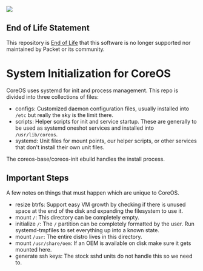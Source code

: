 ![](https://img.shields.io/badge/Stability-EndOfLife-black.svg)

## End of Life Statement

This repository is [End of Life](https://github.com/packethost/standards/blob/master/end-of-life-statement.md) that this software is no longer supported nor maintained by Packet or its community.

System Initialization for CoreOS
================================

CoreOS uses systemd for init and process management. This repo is
divided into three collections of files:

  * configs: Customized daemon configuration files, usually installed
    into ``/etc`` but really the sky is the limit there.
  * scripts: Helper scripts for init and service startup. These are
    generally to be used as systemd oneshot services and installed
    into ``/usr/lib/coreos``.
  * systemd: Unit files for mount points, our helper scripts, or other
    services that don't install their own unit files.

The coreos-base/coreos-init ebuild handles the install process.

Important Steps
---------------

A few notes on things that must happen which are unique to CoreOS.

  * resize btrfs: Support easy VM growth by checking
    if there is unused space at the end of the disk and expanding the
    filesystem to use it.
  * mount ``/``: This directory can be completely empty.
  * initialize ``/``: The ``/`` partition can be completely formatted by the
    user. Run systemd-tmpfiles to set everything up into a known state.
  * mount ``/usr``: The entire distro lives in this directory.
  * mount ``/usr/share/oem``: If an OEM is available on disk make sure it gets
    mounted here.
  * generate ssh keys: The stock sshd units do not handle this so
    we need to.
